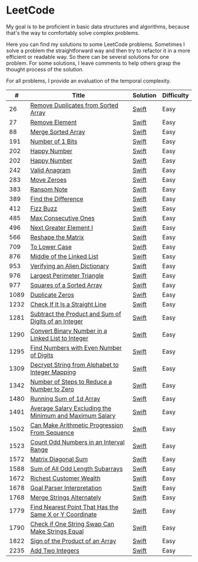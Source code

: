 # LeetCode
My goal is to be proficient in basic data structures and algorithms, because that's the way to comfortably solve complex problems.

Here you can find my solutions to some LeetCode problems. Sometimes I solve a problem the straightforward way and then try to refactor it in a more efficient or readable way. So there can be several solutions for one problem. For some solutions, I leave comments to help others grasp the thought process of the solution.

For all problems, I provide an evaluation of the temporal complexity.


| # | Title | Solution | Difficulty |
|---| ----- | -------- | ---------- |
|26 |[Remove Duplicates from Sorted Array](https://leetcode.com/problems/remove-duplicates-from-sorted-array/)| [Swift](./26.%20Remove%20Duplicates%20from%20Sorted%20Array.playground)|Easy|
|27 |[Remove Element](https://leetcode.com/problems/remove-element/)| [Swift](./27.%20Remove%20Element.playground)|Easy|
|88 |[Merge Sorted Array](https://leetcode.com/problems/merge-sorted-array/)| [Swift](./88.%20Merge%20Sorted%20Array.playground)|Easy|
|191 |[Number of 1 Bits](https://leetcode.com/problems/number-of-1-bits/)| [Swift](./191.%20Number%20of%201%20Bits.playground)|Easy|
|202 |[Happy Number](https://leetcode.com/problems/happy-number/)| [Swift](./202.%20Happy%20Number.playground)|Easy|
|202 |[Happy Number](https://leetcode.com/problems/happy-number/)| [Swift](./202.%20Happy%20Number.playground)|Easy|
|242 |[Valid Anagram](https://leetcode.com/problems/valid-anagram/)| [Swift](./242.%20Valid%20Anagram.playground)|Easy|
|283 |[Move Zeroes](https://leetcode.com/problems/valid-anagram/)| [Swift](./283.%20Move%20Zeroes.playground)|Easy|
|383 |[Ransom Note](https://leetcode.com/problems/ransom-note/)| [Swift](./383.%20Ransom%20Note.playground)|Easy|
|389 |[Find the Difference](https://leetcode.com/problems/find-the-difference/)| [Swift](./389.%20Find%20the%20Difference.playground)|Easy|
|412 |[Fizz Buzz](https://leetcode.com/problems/fizz-buzz/)| [Swift](./412.%20Fizz%20Buzz.playground)|Easy|
|485 |[Max Consecutive Ones](https://leetcode.com/problems/max-consecutive-ones/)| [Swift](./485.%20Max%20Consecutive%20Ones.playground)|Easy|
|496 |[Next Greater Element I](https://leetcode.com/problems/next-greater-element-i/)| [Swift](./496.%20Next%20Greater%20Element%20I.playground)|Easy|
|566 |[Reshape the Matrix](https://leetcode.com/problems/reshape-the-matrix/)| [Swift](./566.%20Reshape%20the%20Matrix.playground)|Easy|
|709 |[To Lower Case](https://leetcode.com/problems/to-lower-case/)| [Swift](./709.%20To%20Lower%20Case.playground)|Easy|
|876 |[Middle of the Linked List](https://leetcode.com/problems/middle-of-the-linked-list/)| [Swift](./876.%20Middle%20of%20the%20Linked%20List.playground)|Easy|
|953 |[Verifying an Alien Dictionary](https://leetcode.com/problems/verifying-an-alien-dictionary/)| [Swift](./953.%20Verifying%20an%20Alien%20Dictionary.playground)|Easy|
|976 |[Largest Perimeter Triangle](https://leetcode.com/problems/largest-perimeter-triangle/)| [Swift](./976.%20Largest%20Perimeter%20Triangle.playground)|Easy|
|977 |[Squares of a Sorted Array](https://leetcode.com/problems/squares-of-a-sorted-array/)| [Swift](./977.%20Squares%20of%20a%20Sorted%20Array.playground)|Easy|
|1089 |[Duplicate Zeros](https://leetcode.com/problems/duplicate-zeros/)| [Swift](./1089.%20Duplicate%20Zeros.playground)|Easy|
|1232 |[Check If It Is a Straight Line](https://leetcode.com/problems/check-if-it-is-a-straight-line/)| [Swift](./1232.%20Check%20If%20It%20Is%20a%20Straight%20Line.playground)|Easy|
|1281 |[Subtract the Product and Sum of Digits of an Integer](https://leetcode.com/problems/subtract-the-product-and-sum-of-digits-of-an-integer/)| [Swift](./1281.%20Subtract%20the%20Product%20and%20Sum%20of%20Digits%20of%20an%20Integer.playground)|Easy|
|1290 |[Convert Binary Number in a Linked List to Integer](https://leetcode.com/problems/convert-binary-number-in-a-linked-list-to-integer/)| [Swift](./1290.%20Convert%20Binary%20Number%20in%20a%20Linked%20List%20to%20Integer.playground)|Easy|
|1295 |[Find Numbers with Even Number of Digits](https://leetcode.com/problems/find-numbers-with-even-number-of-digits/)| [Swift](./1295.%20Find%20Numbers%20with%20Even%20Number%20of%20Digits.playground)|Easy|
|1309 |[Decrypt String from Alphabet to Integer Mapping](https://leetcode.com/problems/decrypt-string-from-alphabet-to-integer-mapping/)| [Swift](./1309.%20Decrypt%20String%20from%20Alphabet%20to%20Integer%20Mapping.playground)|Easy|
|1342 |[Number of Steps to Reduce a Number to Zero](https://leetcode.com/problems/number-of-steps-to-reduce-a-number-to-zero/)| [Swift](./1342.%20Number%20of%20Steps%20to%20Reduce%20a%20Number%20to%20Zero.playground)|Easy|
|1480 |[Running Sum of 1d Array](https://leetcode.com/problems/running-sum-of-1d-array/)| [Swift](./1480.%20Running%20Sum%20of%201d%20Array.playground)|Easy|
|1491 |[Average Salary Excluding the Minimum and Maximum Salary](https://leetcode.com/problems/average-salary-excluding-the-minimum-and-maximum-salary/)| [Swift](./1491.%20Average%20Salary%20Excluding%20the%20Minimum%20and%20Maximum%20Salary.playground)|Easy|
|1502 |[Can Make Arithmetic Progression From Sequence](https://leetcode.com/problems/can-make-arithmetic-progression-from-sequence/)| [Swift](./1502.%20Can%20Make%20Arithmetic%20Progression%20From%20Sequence.playground)|Easy|
|1523 |[Count Odd Numbers in an Interval Range](https://leetcode.com/problems/count-odd-numbers-in-an-interval-range/)| [Swift](./1523.%20Count%20Odd%20Numbers%20in%20an%20Interval%20Range.playground)|Easy|
|1572 |[Matrix Diagonal Sum](https://leetcode.com/problems/matrix-diagonal-sum/)| [Swift](./1572.%20Matrix%20Diagonal%20Sum.playground)|Easy|
|1588 |[Sum of All Odd Length Subarrays](https://leetcode.com/problems/sum-of-all-odd-length-subarrays/)| [Swift](./1588.%20Sum%20of%20All%20Odd%20Length%20Subarrays.playground)|Easy|
|1672 |[Richest Customer Wealth](https://leetcode.com/problems/richest-customer-wealth/)| [Swift](./1672.%20Richest%20Customer%20Wealth.playground)|Easy|
|1678 |[Goal Parser Interpretation](https://leetcode.com/problems/richest-customer-wealth/)| [Swift](./1678.%20Goal%20Parser%20Interpretation.playground)|Easy|
|1768 |[Merge Strings Alternately](https://leetcode.com/problems/merge-strings-alternately/)| [Swift](./1768.%20Merge%20Strings%20Alternately.playground)|Easy|
|1779 |[Find Nearest Point That Has the Same X or Y Coordinate](https://leetcode.com/problems/find-nearest-point-that-has-the-same-x-or-y-coordinate/)| [Swift](./1779.%20Find%20Nearest%20Point%20That%20Has%20the%20Same%20X%20or%20Y%20Coordinate.playground)|Easy|
|1790 |[Check if One String Swap Can Make Strings Equal](https://leetcode.com/problems/check-if-one-string-swap-can-make-strings-equal/)|[Swift](./1790.%20Check%20if%20One%20String%20Swap%20Can%20Make%20Strings%20Equal.playground)|Easy|
|1822|[Sign of the Product of an Array](https://leetcode.com/problems/sign-of-the-product-of-an-array/)| [Swift](./1822.%20Sign%20of%20the%20Product%20of%20an%20Array.playground)|Easy|
|2235|[Add Two Integers](https://leetcode.com/problems/add-two-integers/)| [Swift](./2235.%20Add%20Two%20Integers.playground)|Easy|
